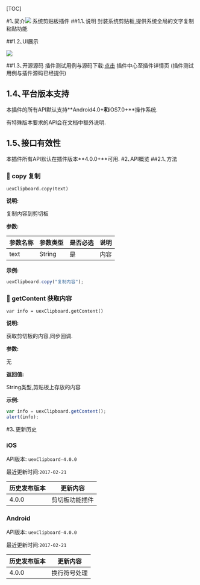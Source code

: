 [TOC]

#1､简介[![](http://appcan-download.oss-cn-beijing.aliyuncs.com/%E5%85%AC%E6%B5%8B%2Fgf.png)]()
系统剪贴板插件
##1.1､说明
 封装系统剪贴板,提供系统全局的文字复制粘贴功能

##1.2､UI展示

 ![](http://newdocx.appcan.cn/docximg/164619h2015x6t15y.png)

##1.3､开源源码
插件测试用例与源码下载:[点击](http://plugin.appcan.cn/details.html?id=205_index) 插件中心至插件详情页 (插件测试用例与插件源码已经提供)
## 1.4､平台版本支持

本插件的所有API默认支持**Android4.0+**和**iOS7.0+**操作系统.

有特殊版本要求的API会在文档中额外说明.

## 1.5､接口有效性

本插件所有API默认在插件版本**4.0.0+**可用.
#2､API概览
##2.1､方法
### 🍭 copy 复制

`uexClipboard.copy(text)`

**说明:**

复制内容到剪切板

**参数:**

| 参数名称 | 参数类型   | 是否必选 | 说明   |
| ---- | ------ | ---- | ---- |
| text | String | 是    | 内容   |


**示例:**

```javascript
uexClipboard.copy("复制内容");
```
### 🍭 getContent 获取内容

`var info = uexClipboard.getContent()`

**说明:**

获取剪切板的内容,同步回调.

**参数:**

无

**返回值:**

String类型,剪贴板上存放的内容


**示例:**

```javascript
var info = uexClipboard.getContent();
alert(info);
```

#3､更新历史

### iOS

API版本: `uexClipboard-4.0.0`

最近更新时间:`2017-02-21`

| 历史发布版本 | 更新内容 |
| ----- | ----- |
| 4.0.0 | 剪切板功能插件 |

### Android

API版本: `uexClipboard-4.0.0`

最近更新时间:`2017-02-21`

| 历史发布版本 | 更新内容 |
| ----- | ----- |
| 4.0.0 | 换行符号处理 |
